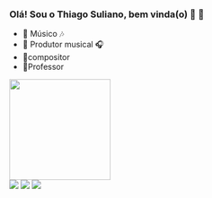 ### Olá! Sou o Thiago Suliano, bem vinda(o) 🎼 👋

- 🔭 Músico 🎶
- 🎹 Produtor musical 🎧
- 📝compositor
- 🎻Professor

<div>
  <a href="https://github.com/thiago-suliano">
  <img height="180em" src="https://github-readme-stats.vercel.app/api?username=thiago-suliano&show_icons=true&theme=dracula&include_all_commits=true&count_private=true"/>
  
 <div> 
  <a href="https://www.youtube.com/watch?v=sue1gO8gIfk&ab_channel=ThiagoSuliano" target="_blank"><img src="https://img.shields.io/badge/YouTube-FF0000?style=for-the-badge&logo=youtube&logoColor=white" target="_blank"></a>
  <a href="https://instagram.com/thiago.suliano" target="_blank"><img src="https://img.shields.io/badge/-Instagram-%23E4405F?style=for-the-badge&logo=instagram&logoColor=white" target="_blank"></a>
  <a href = "mailto:thiagofsuliano@gmail.com"><img src="https://img.shields.io/badge/Gmail-D14836?style=for-the-badge&logo=gmail&logoColor=white" target="_blank"></a>
   
  
